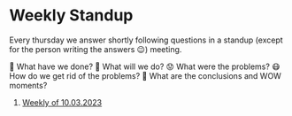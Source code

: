 # Weekly Standup

Every thursday we answer shortly following questions in a standup (except for the person writing the answers 😉) meeting.

📜 What have we done?
🔮 What will we do?
😟 What were the problems?
😷 How do we get rid of the problems?
🤯 What are the conclusions and WOW moments?

1. [Weekly of 10.03.2023](weekly/23_10_03.md)
